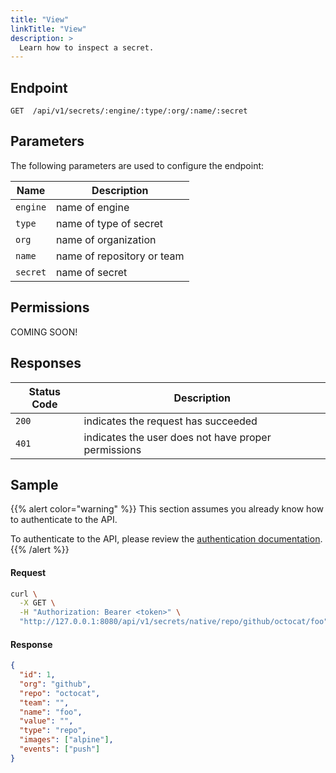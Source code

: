 ```yaml
---
title: "View"
linkTitle: "View"
description: >
  Learn how to inspect a secret.
---
```


## Endpoint

```
GET  /api/v1/secrets/:engine/:type/:org/:name/:secret
```

## Parameters

The following parameters are used to configure the endpoint:

| Name     | Description                |
| -------- | -------------------------- |
| `engine` | name of engine             |
| `type`   | name of type of secret     |
| `org`    | name of organization       |
| `name`   | name of repository or team |
| `secret` | name of secret             |

## Permissions

COMING SOON!

## Responses

| Status Code | Description                                         |
| ----------- | --------------------------------------------------- |
| `200`       | indicates the request has succeeded                 |
| `401`       | indicates the user does not have proper permissions |

## Sample

{{% alert color="warning" %}}
This section assumes you already know how to authenticate to the API.

To authenticate to the API, please review the [authentication documentation](/docs/reference/api/authentication/).
{{% /alert %}}

#### Request

```sh
curl \
  -X GET \
  -H "Authorization: Bearer <token>" \
  "http://127.0.0.1:8080/api/v1/secrets/native/repo/github/octocat/foo"
```

#### Response

```json
{
  "id": 1,
  "org": "github",
  "repo": "octocat",
  "team": "",
  "name": "foo",
  "value": "",
  "type": "repo",
  "images": ["alpine"],
  "events": ["push"]
}
```
